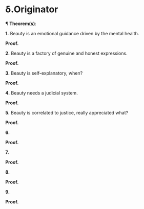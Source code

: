 # δ.Originator


¶ <b>Theorem(s)</b>:

<b>1.</b> Beauty is an emotional guidance driven by the mental health.

<b>Proof.</b> 

<b>2.</b> Beauty is a factory of genuine and honest expressions.

<b>Proof.</b> 

<b>3.</b> Beauty is self-explanatory, when?

<b>Proof.</b> 

<b>4.</b> Beauty needs a judicial system.

<b>Proof.</b> 

<b>5.</b> Beauty is correlated to justice, really appreciated what?

<b>Proof.</b> 

<b>6.</b>

<b>Proof.</b> 

<b>7.</b>

<b>Proof.</b> 

<b>8.</b>

<b>Proof.</b> 

<b>9.</b>

<b>Proof.</b> 
